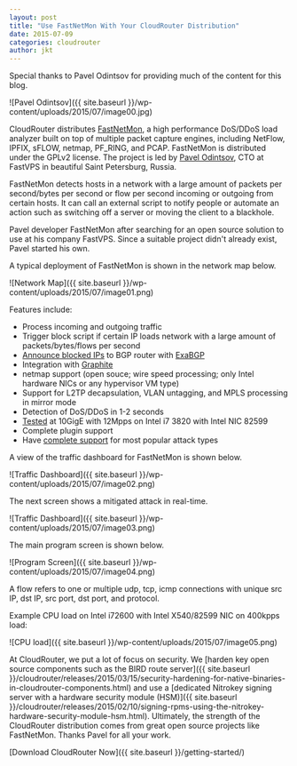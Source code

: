 ```yaml
---
layout: post
title: "Use FastNetMon With Your CloudRouter Distribution"
date: 2015-07-09
categories: cloudrouter
author: jkt
---
```


Special thanks to Pavel Odintsov for providing much of the content for this blog.

![Pavel Odintsov]({{ site.baseurl }}/wp-content/uploads/2015/07/image00.jpg)

CloudRouter distributes [FastNetMon](https://github.com/FastVPSEestiOu/fastnetmon), a high performance DoS/DDoS load analyzer built on top of multiple packet capture engines, including NetFlow, IPFIX, sFLOW, netmap, PF_RING, and PCAP.  FastNetMon is distributed under the GPLv2 license.  The project is led by [Pavel Odintsov](https://www.linkedin.com/in/podintsov), CTO at FastVPS in beautiful Saint Petersburg, Russia.

FastNetMon detects hosts in a network with a large amount of packets per second/bytes per second or flow per second incoming or outgoing from certain hosts.  It can call an external script to notify people or automate an action such as switching off a server or moving the client to a blackhole.

Pavel developer FastNetMon after searching for an open source solution to use at his company FastVPS.  Since a suitable project didn't already exist, Pavel started his own.

A typical deployment of FastNetMon is shown in the network map below.

![Network Map]({{ site.baseurl }}/wp-content/uploads/2015/07/image01.png)

Features include:
* Process incoming and outgoing traffic
* Trigger block script if certain IP loads network with a large amount of packets/bytes/flows per second
* [Announce blocked IPs](https://github.com/FastVPSEestiOu/fastnetmon/blob/master/docs/EXABGP_INTEGRATION.md) to BGP router with [ExaBGP](https://github.com/Exa-Networks/exabgp)
* Integration with [Graphite](https://github.com/FastVPSEestiOu/fastnetmon/blob/master/docs/GRAPHITE_INTEGRATION.md)
* netmap support (open souce; wire speed processing; only Intel hardware NICs or any hypervisor VM type)
* Support for L2TP decapsulation, VLAN untagging, and MPLS processing in mirror mode
* Detection of DoS/DDoS in 1-2 seconds
* [Tested](https://github.com/FastVPSEestiOu/fastnetmon/blob/master/docs/PERFORMANCE_TESTS.md) at 10GigE with 12Mpps on Intel i7 3820 with Intel NIC 82599
* Complete plugin support
* Have [complete support](https://github.com/FastVPSEestiOu/fastnetmon/blob/master/docs/DETECTED_ATTACK_TYPES.md) for most popular attack types

A view of the traffic dashboard for FastNetMon is shown below.

![Traffic Dashboard]({{ site.baseurl }}/wp-content/uploads/2015/07/image02.png)

The next screen shows a mitigated attack in real-time.

![Traffic Dashboard]({{ site.baseurl }}/wp-content/uploads/2015/07/image03.png)

The main program screen is shown below.

![Program Screen]({{ site.baseurl }}/wp-content/uploads/2015/07/image04.png)

A flow refers to one or multiple udp, tcp, icmp connections with unique src IP, dst IP, src port, dst port, and protocol.

Example CPU load on Intel i72600 with Intel X540/82599 NIC on 400kpps load:

![CPU load]({{ site.baseurl }}/wp-content/uploads/2015/07/image05.png)

At CloudRouter, we put a lot of focus on security.  We [harden key open source components such as the BIRD route server]({{ site.baseurl }}/cloudrouter/releases/2015/03/15/security-hardening-for-native-binaries-in-cloudrouter-components.html) and use a [dedicated Nitrokey signing server with a hardware security module (HSM)]({{ site.baseurl }}/cloudrouter/releases/2015/02/10/signing-rpms-using-the-nitrokey-hardware-security-module-hsm.html).  Ultimately, the strength of the CloudRouter distribution comes from great open source projects like FastNetMon.  Thanks Pavel for all your work.

[Download CloudRouter Now]({{ site.baseurl }}/getting-started/)
